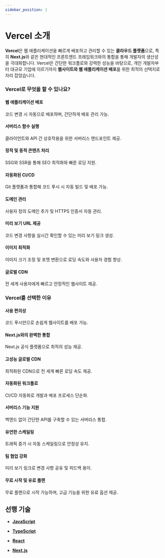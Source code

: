 ```yaml
---
sidebar_position: 1
---
```


# Vercel 소개

**Vercel**은 웹 애플리케이션을 빠르게 배포하고 관리할 수 있는 **클라우드 플랫폼**으로, 특히 **Next.js**와 같은 현대적인 프론트엔드 프레임워크와의 통합을 통해 개발자의 생산성을 극대화합니다. Vercel은 간단한 워크플로와 강력한 성능을 바탕으로, 개인 개발자부터 대규모 기업에 이르기까지 **웹사이트와 웹 애플리케이션 배포**를 위한 최적의 선택지로 자리 잡았습니다.

### Vercel로 무엇을 할 수 있나요?

#### **웹 애플리케이션 배포**

코드 변경 시 자동으로 배포하며, 간단하게 배포 관리 가능.

#### **서버리스 함수 실행**

클라이언트와 API 간 상호작용을 위한 서버리스 엔드포인트 제공.

#### **정적 및 동적 콘텐츠 처리**

SSG와 SSR을 통해 SEO 최적화와 빠른 로딩 지원.

#### **자동화된 CI/CD**

Git 플랫폼과 통합해 코드 푸시 시 자동 빌드 및 배포 가능.

#### **도메인 관리**

사용자 정의 도메인 추가 및 HTTPS 인증서 자동 관리.

#### **미리 보기 URL 제공**

코드 변경 사항을 실시간 확인할 수 있는 미리 보기 링크 생성.

#### **이미지 최적화**

이미지 크기 조정 및 포맷 변환으로 로딩 속도와 사용자 경험 향상.

#### **글로벌 CDN**

전 세계 사용자에게 빠르고 안정적인 웹사이트 제공.

### Vercel를 선택한 이유

#### **사용 편의성**

코드 푸시만으로 손쉽게 웹사이트를 배포 가능.

#### **Next.js와의 완벽한 통합**

Next.js 공식 플랫폼으로 최적의 성능 제공.

#### **고성능 글로벌 CDN**

최적화된 CDN으로 전 세계 빠른 로딩 속도 제공.

#### **자동화된 워크플로**

CI/CD 자동화로 개발과 배포 프로세스 단순화.

#### **서버리스 기능 지원**

백엔드 없이 간단한 API를 구축할 수 있는 서버리스 통합.

#### **유연한 스케일링**

트래픽 증가 시 자동 스케일링으로 안정성 유지.

#### **팀 협업 강화**

미리 보기 링크로 변경 사항 공유 및 피드백 용이.

#### **무료 시작 및 유료 플랜**

무료 플랜으로 시작 가능하며, 고급 기능을 위한 유료 옵션 제공.

## 선행 기술

- [**JavaScript**](https://www.notion.so/JavaScript-16ecf11961688090a096cb5a60dc905b?pvs=21)

- [**TypeScript**](https://www.notion.so/TypeScript-14fcf119616880f49ec8e27bf8e16966?pvs=21)

- [**React**](https://www.notion.so/React-14fcf119616880c98200cd450d1d7001?pvs=21)

- [**Next.js**](https://www.notion.so/Next-js-159cf11961688063b169c5efa0d87205?pvs=21)
